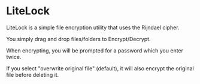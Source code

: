 # LiteLock

LiteLock is a simple file encryption utility that uses the Rijndael cipher.

You simply drag and drop files/folders to Encrypt/Decrypt.

When encrypting, you will be prompted for a password which you enter twice.

If you select "overwrite original file" (default), it will also encrypt the original file before deleting it.

